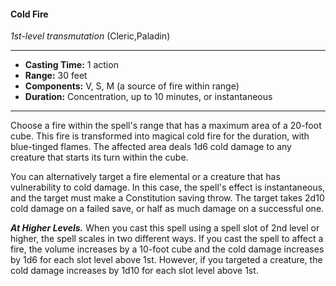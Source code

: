#### Cold Fire
*1st-level transmutation* (Cleric,Paladin)
___
- **Casting Time:** 1 action
- **Range:** 30 feet
- **Components:** V, S, M (a source of fire within range)
- **Duration:** Concentration, up to 10 minutes, or instantaneous
---
Choose a fire within the spell's range that has a
maximum area of a 20-foot cube. This fire is
transformed into magical cold fire for the duration,
with blue-tinged flames. The affected area deals 1d6
cold damage to any creature that starts its turn
within the cube.

You can alternatively target a fire elemental or a
creature that has vulnerability to cold damage. In
this case, the spell's effect is instantaneous, and the
target must make a Constitution saving throw. The
target takes 2d10 cold damage on a failed save, or
half as much damage on a successful one.

***At Higher Levels.***  When you cast this spell using
a spell slot of 2nd level or higher, the spell scales in
two different ways. If you cast the spell to affect a
fire, the volume increases by a 10-foot cube and the
cold damage increases by 1d6 for each slot level
above 1st. However, if you targeted a creature, the
cold damage increases by 1d10 for each slot level
above 1st.
